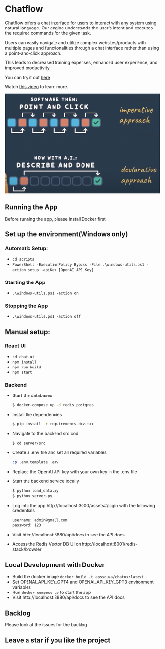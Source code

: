 # Chatflow

Chatflow offers a chat interface for users to interact with any system using natural language.
Our engine understands the user's intent and executes the required
commands for the given task.

Users can easily navigate and utilize complex websites/products with multiple pages and
functionalities through a chat interface rather than using a point-and-click
approach.

This leads to decreased training expenses, enhanced user experience, and improved
productivity.

You can try it out [here](http://apps.newaisolutions.com/)

Watch [this video](https://youtu.be/S_-6Oi1Zq1o?si=7TwD9pZq47uFMf1) to learn more.

<img src="declarative-imperative.png">

## Running the App
Before running the app, please install Docker first

## Set up the environment(Windows only)

### Automatic Setup:
- `cd scripts`
- `PowerShell -ExecutionPolicy Bypass -File .\windows-utils.ps1 -action setup -apiKey [OpenAI API Key]`

### Starting the App
- `.\windows-utils.ps1 -action on`

### Stopping the App
- `.\windows-utils.ps1 -action off`


## Manual setup:

### React UI
- `cd chat-ui`
- `npm install`
- `npm run build`
- `npm start`

### Backend

- Start the databases
    ```bash
    $ docker-compose up -d redis postgres
    ```
- Install the dependencies
    ```bash
    $ pip install -r requirements-dev.txt
    ```
- Navigate to the backend src cod 
    ```bash
    $ cd server/src
    ```
  
- Create a .env file and set all required variables
    ```bash
    cp .env.template .env
    ```
- Replace the OpenAI API key with your own key in the .env file
  
- Start the backend service locally
    ```bash
   $ python load_data.py
   $ python server.py
    ```
  
- Log into the app http://localhost:3000/assets#/login with the following credentials
    ```bash
    username: admin@gmail.com
    password: 123
    ```
- Visit http://localhost:8880/api/docs to see the API docs
- Access the Redis Vector DB UI on http://localhost:8001/redis-stack/browser

## Local Development with Docker
- Build the docker image `docker build -t apssouza/chatux:latest .`
- Set OPENAI_API_KEY_GPT4 and OPENAI_API_KEY_GPT3 environment variables
- Run `docker-compose up` to start the app
- Visit http://localhost:8880/api/docs to see the API docs


## Backlog
Please look at the issues for the backlog

## Leave a star if you like the project
